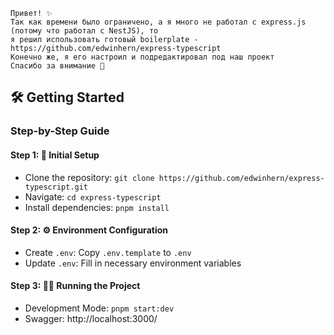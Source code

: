 ```code
Привет! ✨
Так как времени было ограничено, а я много не работал с express.js
(потому что работал с NestJS), то
я решил использовать готовый boilerplate - https://github.com/edwinhern/express-typescript
Конечно же, я его настроил и подредактировал под наш проект
Спасибо за внимание 🌟
```

## 🛠️ Getting Started

### Step-by-Step Guide

#### Step 1: 🚀 Initial Setup

- Clone the repository: `git clone https://github.com/edwinhern/express-typescript.git`
- Navigate: `cd express-typescript`
- Install dependencies: `pnpm install`

#### Step 2: ⚙️ Environment Configuration

- Create `.env`: Copy `.env.template` to `.env`
- Update `.env`: Fill in necessary environment variables

#### Step 3: 🏃‍♂️ Running the Project

- Development Mode: `pnpm start:dev`
- Swagger: http://localhost:3000/
